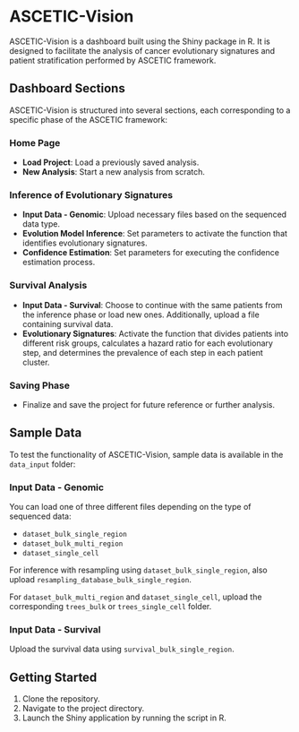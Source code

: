 # ASCETIC-Vision

ASCETIC-Vision is a dashboard built using the Shiny package in R. It is designed to facilitate the analysis of cancer evolutionary signatures and patient stratification performed by ASCETIC framework.

## Dashboard Sections

ASCETIC-Vision is structured into several sections, each corresponding to a specific phase of the ASCETIC framework:

### Home Page
- **Load Project**: Load a previously saved analysis.
- **New Analysis**: Start a new analysis from scratch.

### Inference of Evolutionary Signatures
- **Input Data - Genomic**: Upload necessary files based on the sequenced data type.
- **Evolution Model Inference**: Set parameters to activate the function that identifies evolutionary signatures.
- **Confidence Estimation**: Set parameters for executing the confidence estimation process.

### Survival Analysis
- **Input Data - Survival**: Choose to continue with the same patients from the inference phase or load new ones. Additionally, upload a file containing survival data.
- **Evolutionary Signatures**: Activate the function that divides patients into different risk groups, calculates a hazard ratio for each evolutionary step, and determines the prevalence of each step in each patient cluster.

### Saving Phase
- Finalize and save the project for future reference or further analysis.

## Sample Data

To test the functionality of ASCETIC-Vision, sample data is available in the `data_input` folder:

### Input Data - Genomic
You can load one of three different files depending on the type of sequenced data:
- `dataset_bulk_single_region`
- `dataset_bulk_multi_region`
- `dataset_single_cell`

For inference with resampling using `dataset_bulk_single_region`, also upload `resampling_database_bulk_single_region`.

For `dataset_bulk_multi_region` and `dataset_single_cell`, upload the corresponding `trees_bulk` or `trees_single_cell` folder.

### Input Data - Survival
Upload the survival data using `survival_bulk_single_region`.

## Getting Started

1. Clone the repository.
2. Navigate to the project directory.
3. Launch the Shiny application by running the script in R.

